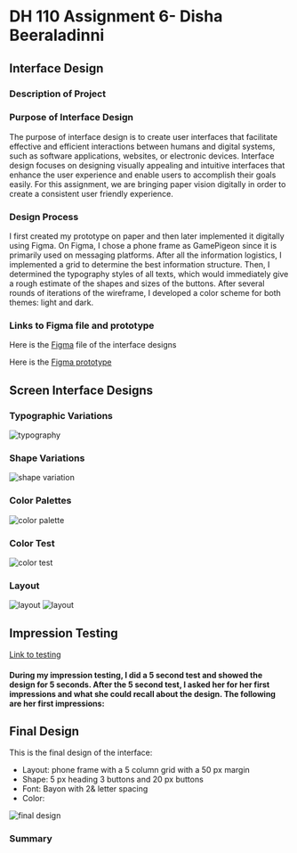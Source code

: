 # DH 110 Assignment 6- Disha Beeraladinni
## Interface Design

### Description of Project

### Purpose of Interface Design

The purpose of interface design is to create user interfaces that facilitate effective and efficient interactions between humans and digital systems, such as software applications, websites, or electronic devices. Interface design focuses on designing visually appealing and intuitive interfaces that enhance the user experience and enable users to accomplish their goals easily. For this assignment, we are bringing paper vision digitally in order to create a consistent user friendly experience.

### Design Process

I first created my prototype on paper and then later implemented it digitally using Figma. On Figma, I chose a phone frame as GamePigeon since it is primarily used on messaging platforms. After all the information logistics, I implemented a grid to determine the best information structure. Then, I determined the typography styles of all texts, which would immediately give a rough estimate of the shapes and sizes of the buttons. After several rounds of iterations of the wireframe, I developed a color scheme for both themes: light and dark. 

### Links to Figma file and prototype

Here is the [Figma](https://www.figma.com/file/i7iszb2qpmTnHfjRvyTqXT/Untitled?type=design&node-id=0%3A1&t=GWsnm8JbSbIGJMnB-1) file of the interface designs

Here is the [Figma prototype](https://www.figma.com/proto/i7iszb2qpmTnHfjRvyTqXT/Untitled?type=design&node-id=3-211&scaling=scale-down&page-id=0%3A1)

## Screen Interface Designs

### Typographic Variations

![typography](typography.png)

### Shape Variations

![shape variation](shapevariation.png)

### Color Palettes

![color palette](colorpalette.png)

### Color Test

![color test](colortest.png)

### Layout

![layout](layout.png)
![layout](layout2.png)


## Impression Testing

[Link to testing](https://photos.app.goo.gl/nbTKdM3qHqPJ2T2Y6)

#### During my impression testing, I did a 5 second test and showed the design for 5 seconds. After the 5 second test, I asked her for her first impressions and what she could recall about the design. The following are her first impressions:

## Final Design

This is the final design of the interface:

* Layout: phone frame with a 5 column grid with a 50 px margin
* Shape: 5 px heading 3 buttons and 20 px buttons
* Font: Bayon with 2& letter spacing
* Color: 


![final design](finaldesign.png)

### Summary 
